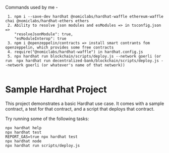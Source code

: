 Commands used by me - 
```
 1. npm i --save-dev hardhat @nomiclabs/hardhat-waffle ethereum-waffle chai @nomiclabs/hardhat-ethers ethers
 2. Ability to resolve json modules and esModules => in tsconfig.json => 
    "resolveJsonModule": true,
    "esModuleInterop": true
 3. npm i @openzeppelin/contracts => install smart contrants fom openzeppelin, which provides some free contracts
 4. require("@nomiclabs/hardhat-waffle") in hardhat.config.js
 5. npx hardhat run blockchain/scripts/deploy.js --network goerli (or run  npx hardhat run decentralized-bank/blockchain/scripts/deploy.js --network goerli (or whatever's name of that network))


```

# Sample Hardhat Project

This project demonstrates a basic Hardhat use case. It comes with a sample contract, a test for that contract, and a script that deploys that contract.

Try running some of the following tasks:

```shell
npx hardhat help
npx hardhat test
REPORT_GAS=true npx hardhat test
npx hardhat node
npx hardhat run scripts/deploy.js
```
